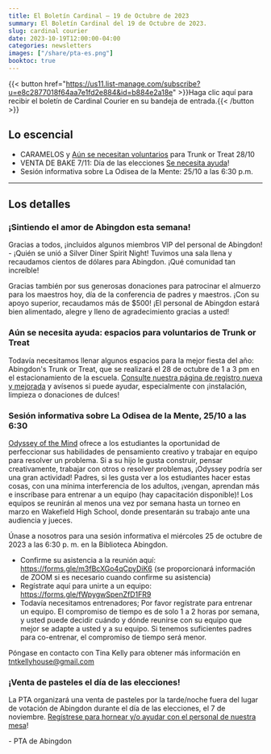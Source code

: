 ```yaml
---
title: El Boletín Cardinal — 19 de Octubre de 2023
summary: El Boletín Cardinal del 19 de Octubre de 2023.
slug: cardinal courier
date: 2023-10-19T12:00:00-04:00
categories: newsletters
images: ["/share/pta-es.png"]
booktoc: true
---
```


{{< button href="https://us11.list-manage.com/subscribe?u=e8c2877018f64aa7e1fd2e884&id=b884e2a18e" >}}Haga clic aquí para recibir el boletín de Cardinal Courier en su bandeja de entrada.{{< /button >}}

## Lo escencial

- CARAMELOS y [Aún se necesitan voluntarios](https://docs.google.com/forms/d/e/1FAIpQLScaHcqXP6ak0Q-Jr50qd-ilBG4Gt7EpA5Wu9yqiIo44yMZMNQ/viewform) para Trunk or Treat 28/10
- VENTA DE BAKE 7/11: Día de las elecciones [Se necesita ayuda](https://www.signupgenius.com/go/20F0C4AACAB2AAAFF2-45373341-election#/)!
- Sesión informativa sobre La Odisea de la Mente: 25/10 a las 6:30 p.m.

------

## Los detalles

### ¡Sintiendo el amor de Abingdon esta semana!

Gracias a todos, ¡incluidos algunos miembros VIP del personal de Abingdon! - ¡Quién se unió a Silver Diner Spirit Night! Tuvimos una sala llena y recaudamos cientos de dólares para Abingdon. ¡Qué comunidad tan increíble!

Gracias también por sus generosas donaciones para patrocinar el almuerzo para los maestros hoy, día de la conferencia de padres y maestros. ¡Con su apoyo superior, recaudamos más de $500! ¡El personal de Abingdon estará bien alimentado, alegre y lleno de agradecimiento gracias a usted!

### Aún se necesita ayuda: espacios para voluntarios de Trunk or Treat

Todavía necesitamos llenar algunos espacios para la mejor fiesta del año: Abingdon's Trunk or Treat, que se realizará el 28 de octubre de 1 a 3 pm en el estacionamiento de la escuela. [Consulte nuestra página de registro nueva y mejorada](https://docs.google.com/forms/d/e/1FAIpQLScaHcqXP6ak0Q-Jr50qd-ilBG4Gt7EpA5Wu9yqiIo44yMZMNQ/viewform) y avísenos si puede ayudar, especialmente con ¡instalación, limpieza o donaciones de dulces!

### Sesión informativa sobre La Odisea de la Mente, 25/10 a las 6:30

[Odyssey of the Mind](https://www.odysseyofthemind.com/) ofrece a los estudiantes la oportunidad de perfeccionar sus habilidades de pensamiento creativo y trabajar en equipo para resolver un problema. Si a su hijo le gusta construir, pensar creativamente, trabajar con otros o resolver problemas, ¡Odyssey podría ser una gran actividad! Padres, si les gusta ver a los estudiantes hacer estas cosas, con una mínima interferencia de los adultos, ¡vengan, aprendan más e inscríbase para entrenar a un equipo (hay capacitación disponible)! Los equipos se reunirán al menos una vez por semana hasta un torneo en marzo en Wakefield High School, donde presentarán su trabajo ante una audiencia y jueces.

Únase a nosotros para una sesión informativa el miércoles 25 de octubre de 2023 a las 6:30 p. m. en la Biblioteca Abingdon.

- Confirme su asistencia a la reunión aquí: https://forms.gle/m3fBcXGo4qCpyDiK6 (se proporcionará información de ZOOM si es necesario cuando confirme su asistencia)
- Regístrate aquí para unirte a un equipo: https://forms.gle/fWpygwSpenZfD1FR9
- Todavía necesitamos entrenadores; Por favor regístrate para entrenar un equipo. El compromiso de tiempo es de solo 1 a 2 horas por semana, y usted puede decidir cuándo y dónde reunirse con su equipo que mejor se adapte a usted y a su equipo. Si tenemos suficientes padres para co-entrenar, el compromiso de tiempo será menor.

Póngase en contacto con Tina Kelly para obtener más información en tntkellyhouse@gmail.com

### ¡Venta de pasteles el día de las elecciones!
La PTA organizará una venta de pasteles por la tarde/noche fuera del lugar de votación de Abingdon durante el día de las elecciones, el 7 de noviembre. [Regístrese para hornear y/o ayudar con el personal de nuestra mesa](https://www.signupgenius.com/go/20F0C4AACAB2AAAFF2-45373341-election#/)!

\- PTA de Abingdon